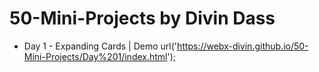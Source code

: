 # 50-Mini-Projects by Divin Dass

 * Day 1 - Expanding Cards | Demo url('https://webx-divin.github.io/50-Mini-Projects/Day%201/index.html');
